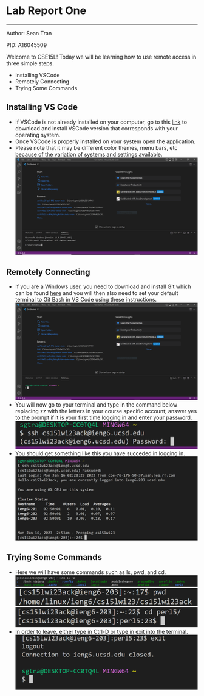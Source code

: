 # Lab Report One
---
Author: Sean Tran 

PID: A16045509

Welcome to CSE15L!
Today we will be learning how to use remote access in three simple steps.
* Installing VSCode 
* Remotely Connecting
* Trying Some Commands

## Installing VS Code
* If VSCode is not already installed on your computer, go to this [link](https://code.visualstudio.com/)	to download and install VSCode version that corresponds with your operating system.
* Once VSCode is properly installed on your system open the application.
* Please note that it may be different color themes, menu bars, etc because of the variation of systems and settings available.
![Image](vs.PNG)	

## Remotely Connecting
* If you are a Windows user, you need to download and install Git which can be found [here](https://gitforwindows.org/) and you will then also need to set your default terminal to Git Bash in VS Code using these [instructions](https://stackoverflow.com/a/50527994).
 ![Image](vsBash.PNG)	
* You will now go to your terminal and type in the command below replacing zz with the letters in your course specific account; answer yes to the prompt if it is your first time logging in and enter your password.
![Image](bash.PNG)	
* You should get something like this you have succeded in logging in.
![Image](logIn.PNG)	

## Trying Some Commands
* Here we will have some commands such as ls, pwd, and cd.
 ![Image](lsCommand.PNG)	
 ![Image](pwd.PNG)	
 ![Image](cd.PNG)	
 * In order to leave, either type in Ctrl-D or type in exit into the terminal.
  ![Image](exit.PNG)	

